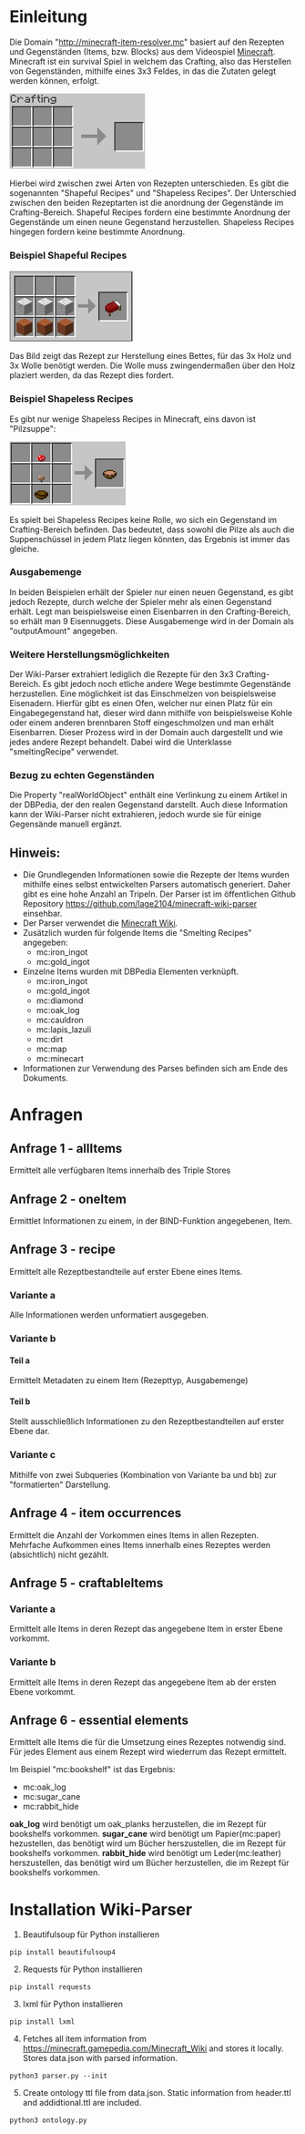 # Einleitung
Die Domain "http://minecraft-item-resolver.mc" basiert auf den Rezepten und Gegenständen (Items, bzw. Blocks) aus dem Videospiel [Minecraft](https://www.minecraft.net/de-de/).
Minecraft ist ein survival Spiel in welchem das Crafting, also das Herstellen von Gegenständen, mithilfe eines 3x3 Feldes, in das die Zutaten gelegt werden können, erfolgt.

![Craftingtable 3x3](images/Crafting3x3.png)

Hierbei wird zwischen zwei Arten von Rezepten unterschieden. Es gibt die sogenannten "Shapeful Recipes" und "Shapeless Recipes". Der Unterschied zwischen den beiden Rezeptarten ist
die anordnung der Gegenstände im Crafting-Bereich. Shapeful Recipes fordern eine bestimmte Anordnung der Gegenstände um einen neune Gegenstand herzustellen.
Shapeless Recipes hingegen fordern keine bestimmte Anordnung.

### Beispiel Shapeful Recipes

![Bed](images/bed.jpg)

Das Bild zeigt das Rezept zur Herstellung eines Bettes, für das 3x Holz und 3x Wolle benötigt werden. Die Wolle muss zwingendermaßen über den Holz plaziert werden,
da das Rezept dies fordert.

### Beispiel Shapeless Recipes
Es gibt nur wenige Shapeless Recipes in Minecraft, eins davon ist "Pilzsuppe":

![Mushroom Stew](images/craft_stew.png)

Es spielt bei Shapeless Recipes keine Rolle, wo sich ein Gegenstand im Crafting-Bereich befinden. Das bedeutet, dass sowohl die Pilze als auch die Suppenschüssel in jedem Platz liegen könnten, das Ergebnis ist immer das gleiche.

### Ausgabemenge
In beiden Beispielen erhält der Spieler nur einen neuen Gegenstand, es gibt jedoch Rezepte, durch welche der Spieler mehr als einen Gegenstand erhält. Legt man beispielsweise einen Eisenbarren in den Crafting-Bereich, so erhält man 9 Eisennuggets. 
Diese Ausgabemenge wird in der Domain als "outputAmount" angegeben. 

### Weitere Herstellungsmöglichkeiten
Der Wiki-Parser extrahiert lediglich die Rezepte für den 3x3 Crafting-Bereich. Es gibt jedoch noch etliche andere Wege bestimmte Gegenstände herzustellen. Eine möglichkeit ist das Einschmelzen von beispielsweise Eisenadern. 
Hierfür gibt es einen Ofen, welcher nur einen Platz für ein Eingabegegenstand hat, dieser wird dann mithilfe von beispielsweise Kohle oder einem anderen brennbaren Stoff eingeschmolzen und man erhält Eisenbarren. 
Dieser Prozess wird in der Domain auch dargestellt und wie jedes andere Rezept behandelt. Dabei wird die Unterklasse "smeltingRecipe" verwendet.

### Bezug zu echten Gegenständen
Die Property "realWorldObject" enthält eine Verlinkung zu einem Artikel in der DBPedia, der den realen Gegenstand darstellt. Auch diese Information kann der Wiki-Parser nicht extrahieren, jedoch wurde sie für einige Gegensände manuell ergänzt. 

## Hinweis:
* Die Grundlegenden Informationen sowie die Rezepte der Items wurden mithilfe eines selbst entwickelten Parsers automatisch generiert. Daher gibt es eine hohe Anzahl an Tripeln. Der Parser ist im öffentlichen Github Repository https://github.com/lage2104/minecraft-wiki-parser einsehbar.
* Der Parser verwendet die [Minecraft Wiki](https://minecraft.gamepedia.com/Minecraft_Wiki).
* Zusätzlich wurden für folgende Items die "Smelting Recipes" angegeben:
  * mc:iron_ingot
  * mc:gold_ingot
* Einzelne Items wurden mit DBPedia Elementen verknüpft. 
  * mc:iron_ingot
  * mc:gold_ingot
  * mc:diamond
  * mc:oak_log
  * mc:cauldron
  * mc:lapis_lazuli
  * mc:dirt
  * mc:map
  * mc:minecart
* Informationen zur Verwendung des Parses befinden sich am Ende des Dokuments.


# Anfragen

## Anfrage 1 - allItems
Ermittelt alle verfügbaren Items innerhalb des Triple Stores

## Anfrage 2 - oneItem
Ermittlet Informationen zu einem, in der BIND-Funktion angegebenen, Item.

## Anfrage 3 - recipe
Ermittelt alle Rezeptbestandteile auf erster Ebene eines Items.

### Variante a
Alle Informationen werden unformatiert ausgegeben.

### Variante b
#### Teil a
Ermittelt Metadaten zu einem Item (Rezepttyp, Ausgabemenge)
#### Teil b
Stellt ausschließlich Informationen zu den Rezeptbestandteilen auf erster Ebene dar.

### Variante c
Mithilfe von zwei Subqueries (Kombination von Variante ba und bb) zur "formatierten" Darstellung.

## Anfrage 4 - item occurrences
Ermittelt die Anzahl der Vorkommen eines Items in allen Rezepten. Mehrfache Aufkommen eines Items innerhalb eines Rezeptes werden (absichtlich) nicht gezählt. 

## Anfrage 5 - craftableItems
### Variante a
Ermittelt alle Items in deren Rezept das angegebene Item in erster Ebene vorkommt.
### Variante b
Ermittelt alle Items in deren Rezept das angegebene Item ab der ersten Ebene vorkommt.

## Anfrage 6 - essential elements
Ermittelt alle Items die für die Umsetzung eines Rezeptes notwendig sind. Für jedes Element aus einem Rezept wird wiederrum das Rezept ermittelt. 

Im Beispiel "mc:bookshelf" ist das Ergebnis:
* mc:oak_log
* mc:sugar_cane
* mc:rabbit_hide

**oak_log** wird benötigt um oak_planks herzustellen, die im Rezept für bookshelfs vorkommen.
**sugar_cane** wird benötigt um Papier(mc:paper) hezustellen, das benötigt wird um Bücher herszustellen, die im Rezept für bookshelfs vorkommen.
**rabbit_hide** wird benötigt um Leder(mc:leather) herszustellen, das benötigt wird um Bücher herzustellen, die im Rezept für bookshelfs vorkommen.



# Installation Wiki-Parser

1. Beautifulsoup für Python installieren
```
pip install beautifulsoup4
```
2. Requests für Python installieren
```
pip install requests
```
3. lxml für Python installieren
```
pip install lxml
```
4. Fetches all item information from https://minecraft.gamepedia.com/Minecraft_Wiki and stores it locally. Stores data.json with parsed information.
```
python3 parser.py --init
```
5. Create ontology ttl file from data.json. Static information from header.ttl and addidtional.ttl are included. 
```
python3 ontology.py
```
